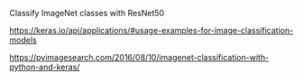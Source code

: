 Classify ImageNet classes with ResNet50

https://keras.io/api/applications/#usage-examples-for-image-classification-models

https://pyimagesearch.com/2016/08/10/imagenet-classification-with-python-and-keras/
